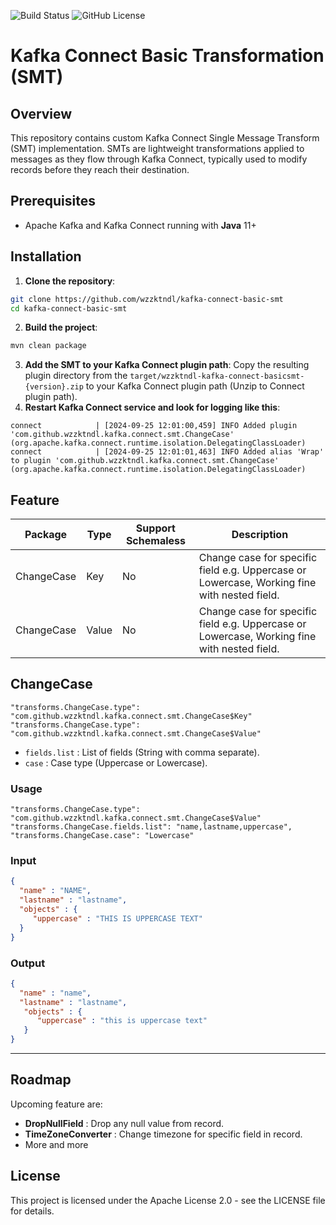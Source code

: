 ![Build Status](https://github.com/wzzktndl/kafka-connect-basic-smt/actions/workflows/maven.yml/badge.svg)
![GitHub License](https://img.shields.io/github/license/wzzktndl/kafka-connect-basic-smt)

# Kafka Connect Basic Transformation (SMT)

## Overview
This repository contains custom Kafka Connect Single Message Transform (SMT) implementation. SMTs are lightweight transformations applied to messages as they flow through Kafka Connect, typically used to modify records before they reach their destination.

## Prerequisites
* Apache Kafka and Kafka Connect running with **Java** 11+

## Installation
1. **Clone the repository**:
```bash
git clone https://github.com/wzzktndl/kafka-connect-basic-smt
cd kafka-connect-basic-smt
```
2. **Build the project**:
```bash
mvn clean package
```
3. **Add the SMT to your Kafka Connect plugin path**:
   Copy the resulting plugin directory from the `target/wzzktndl-kafka-connect-basicsmt-{version}.zip` to your Kafka Connect plugin path (Unzip to Connect plugin path). 
4. **Restart Kafka Connect service and look for logging like this**:
```shell
connect            | [2024-09-25 12:01:00,459] INFO Added plugin 'com.github.wzzktndl.kafka.connect.smt.ChangeCase' (org.apache.kafka.connect.runtime.isolation.DelegatingClassLoader)
connect            | [2024-09-25 12:01:01,463] INFO Added alias 'Wrap' to plugin 'com.github.wzzktndl.kafka.connect.smt.ChangeCase' (org.apache.kafka.connect.runtime.isolation.DelegatingClassLoader)
```

## Feature
| **Package** | **Type** | **Support Schemaless** | **Description**                                                                             |
|-------------|----------|------------------------|---------------------------------------------------------------------------------------------|
| ChangeCase  | Key      | No                     | Change case for specific field e.g. Uppercase or Lowercase, Working fine with nested field. |
| ChangeCase  | Value    | No                     | Change case for specific field e.g. Uppercase or Lowercase, Working fine with nested field.                                                    |

## ChangeCase
```Text
"transforms.ChangeCase.type": "com.github.wzzktndl.kafka.connect.smt.ChangeCase$Key"
"transforms.ChangeCase.type": "com.github.wzzktndl.kafka.connect.smt.ChangeCase$Value"
```
* `fields.list` : List of fields (String with comma separate).
* `case` : Case type (Uppercase or Lowercase).
### Usage
```text
"transforms.ChangeCase.type": "com.github.wzzktndl.kafka.connect.smt.ChangeCase$Value"
"transforms.ChangeCase.fields.list": "name,lastname,uppercase",
"transforms.ChangeCase.case": "Lowercase"
```
### Input
```json
{
  "name" : "NAME",
  "lastname" : "lastname",
  "objects" : {
     "uppercase" : "THIS IS UPPERCASE TEXT"
  }
}
```
### Output
```json
{
  "name" : "name",
  "lastname" : "lastname",
   "objects" : {
      "uppercase" : "this is uppercase text"
   }
}
```
---

## Roadmap
Upcoming feature are:
* **DropNullField** : Drop any null value from record.
* **TimeZoneConverter** : Change timezone for specific field in record.
* More and more

## License
This project is licensed under the Apache License 2.0 - see the LICENSE file for details.

